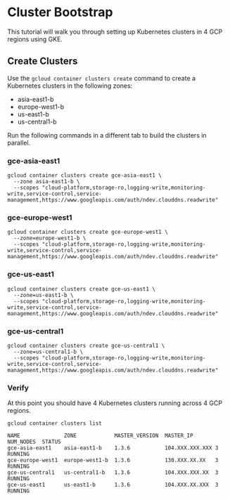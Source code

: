 # Cluster Bootstrap

This tutorial will walk you through setting up Kubernetes clusters in 4 GCP regions using GKE.

## Create Clusters

Use the `gcloud container clusters create` command to create a Kubernetes clusters in the following zones:

* asia-east1-b
* europe-west1-b
* us-east1-b
* us-central1-b 

Run the following commands in a different tab to build the clusters in parallel.

### gce-asia-east1

```
gcloud container clusters create gce-asia-east1 \
  --zone asia-east1-b \
  --scopes "cloud-platform,storage-ro,logging-write,monitoring-write,service-control,service-management,https://www.googleapis.com/auth/ndev.clouddns.readwrite"
```

### gce-europe-west1

```
gcloud container clusters create gce-europe-west1 \
  --zone=europe-west1-b \
  --scopes "cloud-platform,storage-ro,logging-write,monitoring-write,service-control,service-management,https://www.googleapis.com/auth/ndev.clouddns.readwrite"
```

### gce-us-east1

```
gcloud container clusters create gce-us-east1 \
  --zone=us-east1-b \
  --scopes "cloud-platform,storage-ro,logging-write,monitoring-write,service-control,service-management,https://www.googleapis.com/auth/ndev.clouddns.readwrite"
```

### gce-us-central1

```
gcloud container clusters create gce-us-central1 \
  --zone=us-central1-b \
  --scopes "cloud-platform,storage-ro,logging-write,monitoring-write,service-control,service-management,https://www.googleapis.com/auth/ndev.clouddns.readwrite"
```

### Verify

At this point you should have 4 Kubernetes clusters running across 4 GCP regions.

```
gcloud container clusters list
```

```
NAME              ZONE            MASTER_VERSION  MASTER_IP       NUM_NODES  STATUS
gce-asia-east1    asia-east1-b    1.3.6           104.XXX.XXX.XXX 3          RUNNING
gce-europe-west1  europe-west1-b  1.3.6           130.XXX.XX.XX   3          RUNNING
gce-us-central1   us-central1-b   1.3.6           104.XXX.XXX.XX  3          RUNNING
gce-us-east1      us-east1-b      1.3.6           104.XXX.XX.XXX  3          RUNNING
```
